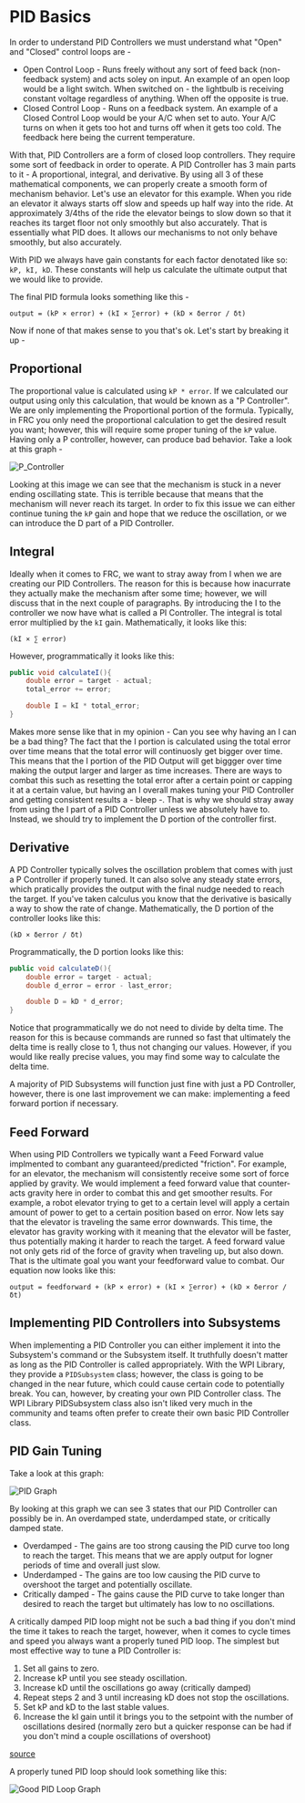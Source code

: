 # PID Basics

In order to understand PID Controllers we must understand what "Open" and "Closed" control loops are -

* Open Control Loop - Runs freely without any sort of feed back (non-feedback system) and acts soley on input. An example of an open loop would be a light switch. When switched on - the lightbulb is receiving constant voltage regardless of anything. When off the opposite is true.
* Closed Control Loop - Runs on a feedback system. An example of a Closed Control Loop would be your A/C when set to auto. Your A/C turns on when it gets too hot and turns off when it gets too cold. The feedback here being the current temperature.

With that, PID Controllers are a form of closed loop controllers. They require some sort of feedback in order to operate. A PID Controller has 3 main parts to it - A proportional, integral, and derivative. By using all 3 of these mathematical components, we can properly create a smooth form of mechanism behavior. Let's use an elevator for this example. When you ride an elevator it always starts off slow and speeds up half way into the ride. At approximately 3/4ths of the ride the elevator beings to slow down so that it reaches its target floor not only smoothly but also accurately. That is essentially what PID does. It allows our mechanisms to not only behave smoothly, but also accurately.

With PID we always have gain constants for each factor denotated like so: `kP, kI, kD`. These constants will help us calculate the ultimate output that we would like to provide.

The final PID formula looks something like this -

`output = (kP × error) + (kI × ∑error) + (kD × δerror / δt)`

Now if none of that makes sense to you that's ok. Let's start by breaking it up -

## Proportional

The proportional value is calculated using `kP * error`. If we calculated our output using only this calculation, that would be known as a "P Controller". We are only implementing the Proportional portion of the formula. Typically, in FRC you only need the proportional calculation to get the desired result you want; however, this will require some proper tuning of the `kP` value. Having only a P controller, however, can produce bad behavior. Take a look at this graph -

![P_Controller](P_Controller.jpg)

Looking at this image we can see that the mechanism is stuck in a never ending oscillating state. This is terrible because that means that the mechanism will never reach its target. In order to fix this issue we can either continue tuning the `kP` gain and hope that we reduce the oscillation, or we can introduce the D part of a PID Controller.

## Integral

Ideally when it comes to FRC, we want to stray away from I when we are creating our PID Controllers. The reason for this is because how inacurrate they actually make the mechanism after some time; however, we will discuss that in the next couple of paragraphs. By introducing the I to the controller we now have what is called a PI Controller. The integral is total error multiplied by the `kI` gain. Mathematically, it looks like this:

`(kI × ∑ error)`

However, programmatically it looks like this:

```java
public void calculateI(){
    double error = target - actual;
    total_error += error;

    double I = kI * total_error;
}
```

Makes more sense like that in my opinion - Can you see why having an I can be a bad thing? The fact that the I portion is calculated using the total error over time means that the total error will continuosly get bigger over time. This means that the I portion of the PID Output will get biggger over time making the output larger and larger as time increases. There are ways to combat this such as resetting the total error after a certain point or capping it at a certain value, but having an I overall makes tuning your PID Controller and getting consistent results a - bleep -. That is why we should stray away from using the I part of a PID Controller unless we absolutely have to. Instead, we should try to implement the D portion of the controller first.

## Derivative

A PD Controller typically solves the oscillation problem that comes with just a P Controller if properly tuned. It can also solve any steady state errors, which pratically provides the output with the final nudge needed to reach the target. If you've taken calculus you know that the derivative is basically a way to show the rate of change. Mathematically, the D portion of the controller looks like this:

`(kD × δerror / δt)`

Programmatically, the D portion looks like this:

```java
public void calculateD(){
    double error = target - actual;
    double d_error = error - last_error;

    double D = kD * d_error;
}
```

Notice that programmatically we do not need to divide by delta time. The reason for this is because commands are runned so fast that ultimately the delta time is really close to 1, thus not changing our values. However, if you would like really precise values, you may find some way to calculate the delta time.

A majority of PID Subsystems will function just fine with just a PD Controller, however, there is one last improvement we can make: implementing a feed forward portion if necessary.

## Feed Forward

When using PID Controllers we typically want a Feed Forward value implmented to combant any guaranteed/predicted "friction". For example, for an elevator, the mechanism will consistently receive some sort of force applied by gravity. We would implement a feed forward value that counter-acts gravity here in order to combat this and get smoother results. For example, a robot elevator trying to get to a certain level will apply a certain amount of power to get to a certain position based on error. Now lets say that the elevator is traveling the same error downwards. This time, the elevator has gravity working with it meaning that the elevator will be faster, thus potentially making it harder to reach the target. A feed forward value not only gets rid of the force of gravity when traveling up, but also down. That is the ultimate goal you want your feedforward value to combat. Our equation now looks like this:

`output = feedforward + (kP × error) + (kI × ∑error) + (kD × δerror / δt)`

## Implementing PID Controllers into Subsystems

When implementing a PID Controller you can either implement it into the Subsystem's command or the Subsystem itself. It truthfully doesn't matter as long as the PID Controller is called appropriately. With the WPI Library, they provide a `PIDSubsystem` class; however, the class is going to be changed in the near future, which could cause certain code to potentially break. You can, however, by creating your own PID Controller class. The WPI Library PIDSubsystem class also isn't liked very much in the community and teams often prefer to create their own basic PID Controller class.

## PID Gain Tuning

Take a look at this graph:

![PID Graph](IdealPID.gif)

By looking at this graph we can see 3 states that our PID Controller can possibly be in. An overdamped state, underdamped state, or critically damped state.

* Overdamped - The gains are too strong causing the PID curve too long to reach the target. This means that we are apply output for logner periods of time and overall just slow.
* Underdamped - The gains are too low causing the PID curve to overshoot the target and potentially oscillate.
* Critically damped - The gains cause the PID curve to take longer than desired to reach the target but ultimately has low to no oscillations.

A critically damped PID loop might not be such a bad thing if you don't mind the time it takes to reach the target, however, when it comes to cycle times and speed you always want a properly tuned PID loop. The simplest but most effective way to tune a PID Controller is:

1. Set all gains to zero.
2. Increase kP until you see steady oscillation.
3. Increase kD until the oscillations go away (critically damped)
4. Repeat steps 2 and 3 until increasing kD does not stop the oscillations.
5. Set kP and kD to the last stable values.
6. Increase the kI gain until it brings you to the setpoint with the number of oscillations desired (normally zero but a quicker response can be had if you don't mind a couple oscillations of overshoot)

[source](https://robotics.stackexchange.com/questions/167/what-are-good-strategies-for-tuning-pid-loops)

A properly tuned PID loop should look something like this:

![Good PID Loop Graph](GoodPID.jpg)
